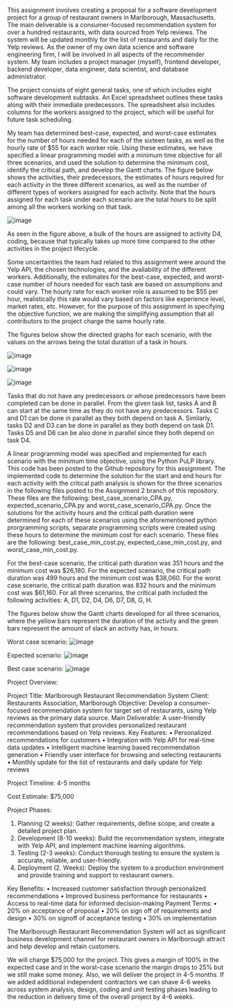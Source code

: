 This assignment involves creating a proposal for a software development project for a group of restaurant owners in Marlborough, Massachusetts. The main deliverable is a consumer-focused recommendation system for over a hundred restaurants, with data sourced from Yelp reviews. The system will be updated monthly for the list of restaurants and daily for the Yelp reviews.
As the owner of my own data science and software engineering firm, I will be involved in all aspects of the recommender system. My team includes a project manager (myself), frontend developer, backend developer, data engineer, data scientist, and database administrator.

The project consists of eight general tasks, one of which includes eight software development subtasks. An Excel spreadsheet outlines these tasks along with their immediate predecessors. The spreadsheet also includes columns for the workers assigned to the project, which will be useful for future task scheduling. 

My team has determined best-case, expected, and worst-case estimates for the number of hours needed for each of the sixteen tasks, as well as the hourly rate of $55 for each worker role. Using these estimates, we have specified a linear programming model with a minimum time objective for all three scenarios, and used the solution to determine the minimum cost, identify the critical path, and develop the Gantt charts. 
The figure below shows the activities, their predecessors, the estimates of hours required for each activity in the three different scenarios, as well as the number of different types of workers assigned for each activity. Note that the hours assigned for each task under each scenario are the total hours to be split among all the workers working on that task.

![image](https://github.com/nsharma12345/msds460/assets/166173519/dffc7f81-d217-41e5-b70f-d6f2e9689d18)

As seen in the figure above, a bulk of the hours are assigned to activity D4, coding, because that typically takes up more time compared to the other activities in the project lifecycle. 

Some uncertainties the team had related to this assignment were around the Yelp API, the chosen technologies, and the availability of the different workers. Additionally, the estimates for the best-case, expected, and worst-case number of hours needed for each task are based on assumptions and could vary. The hourly rate for each worker role is assumed to be $55 per hour, realistically this rate would vary based on factors like experience level, market rates, etc. However, for the purpose of this assignment in specifying the objective function, we are making the simplifying assumption that all contributors to the project charge the same hourly rate.

The figures below show the directed graphs for each scenario, with the values on the arrows being the total duration of a task in hours. 

![image](https://github.com/nsharma12345/msds460/assets/166173519/0ceed7c3-ad5a-446d-9b50-ab2319578c70)

![image](https://github.com/nsharma12345/msds460/assets/166173519/477fe49c-86b3-4d6a-ab86-22a6776f993a)

![image](https://github.com/nsharma12345/msds460/assets/166173519/56276406-9f75-48f7-a499-9334e5c8df45)

 
Tasks that do not have any predecessors or whose predecessors have been completed can be done in parallel. From the given task list, tasks A and B can start at the same time as they do not have any predecessors. Tasks C and D1 can be done in parallel as they both depend on task A. Similarly, tasks D2 and D3 can be done in parallel as they both depend on task D1. Tasks D5 and D6 can be also done in parallel since they both depend on task D4. 

A linear programming model was specified and implemented for each scenario with the minimum time objective, using the Python PuLP library. This code has been posted to the Github repository for this assignment. The implemented code to determine the solution for the start and end hours for each activity with the critical path analysis is shown for the three scenarios in the following files posted to the Assignment 2 branch of this repository. These files are the following: best_case_scenario_CPA.py, expected_scenario_CPA.py and worst_case_scenario_CPA.py. Once the solutions for the activity hours and the critical path duration were determined for each of these scenarios using the aforementioned python prorgramming scripts, separate programming scripts were created using these hours to determine the minimum cost for each scenario. These files are the following: best_case_min_cost.py, expected_case_min_cost.py, and worst_case_min_cost.py. 

For the best-case scenario, the critical path duration was 351 hours and the minimum cost was $26,180. For the expected scenario, the critical path duration was 499 hours and the minimum cost was $38,060. For the worst case scenario, the critical path duration was 832 hours and the minimum cost was $61,160. For all three scenarios, the critical path included the following activities: A, D1, D2, D4, D6, D7, D8, G, H. 

The figures below show the Gantt charts developed for all three scenarios, where the yellow bars represent the duration of the activity and the green bars represent the amount of slack an activity has, in hours. 

Worst case scenario: 
![image](https://github.com/nsharma12345/msds460/assets/166173519/338bfbc0-08e1-4e86-9164-cd5defc9f1a4)

Expected scenario:
![image](https://github.com/nsharma12345/msds460/assets/166173519/c73b9e00-9d57-4458-bb90-a55baf1e5a83)

Best case scenario:
![image](https://github.com/nsharma12345/msds460/assets/166173519/5ee7d1ed-6dd2-4ef8-818c-ce7ac9136e21)

Project Overview: 

Project Title: Marlborough Restaurant Recommendation System
Client: Restaurants Association, Marlborough
Objective: Develop a consumer-focused recommendation system for target set of restaurants, using Yelp reviews as the primary data source.
Main Deliverable: A user-friendly recommendation system that provides personalized restaurant recommendations based on Yelp reviews.
Key Features:
•	Personalized recommendations for customers
•	Integration with Yelp API for real-time data updates
•	Intelligent machine learning based recommendation generation
•	Friendly user interface for browsing and selecting restaurants
•	Monthly update for the list of restaurants and daily update for Yelp reviews

Project Timeline: 4-5 months

Cost Estimate: $75,000

Project Phases:
1.    Planning (2 weeks): Gather requirements, define scope, and create a detailed project plan.
2.    Development (8-10 weeks): Build the recommendation system, integrate with Yelp API, and implement machine learning algorithms.
3.    Testing (2-3 weeks): Conduct thorough testing to ensure the system is accurate, reliable, and user-friendly.
4.    Deployment (2. Weeks): Deploy the system to a production environment and provide training and support to restaurant owners.
  
Key Benefits:
•	Increased customer satisfaction through personalized recommendations
•	Improved business performance for restaurants
•	Access to real-time data for informed decision-making
Payment Terms:
•	20% on acceptance of proposal
•	20% on sign off of requirements and design
•	30% on signoff of acceptance testing
•	30% on implementation 

The Marlborough Restaurant Recommendation System will act as significant business development channel for restaurant owners in Marlborough attract and help develop and retain customers.

We will charge $75,000 for the project. This gives a margin of 100% in the expected case and in the worst-case scenario the margin drops to 25% but we still make some money. Also, we will deliver the project in 4-5 months. If we added additional independent contractors we can shave 4-6 weeks across system analysis, design, coding and unit testing phases leading to the reduction in delivery time of the overall project by 4-6 weeks.








